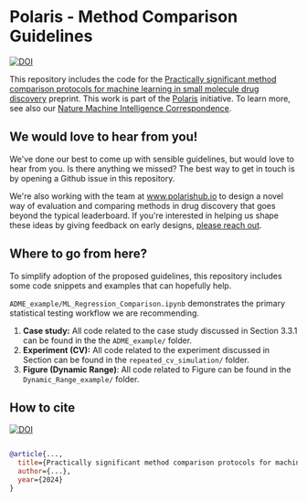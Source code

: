 # Polaris - Method Comparison Guidelines
[![DOI](https://img.shields.io/badge/DOI-10.xxxx%2Fxxxxx--xxx--xxxxx--x-blue)]()

This repository includes the code for the [Practically significant method comparison protocols for machine learning in small molecule drug discovery]() preprint. This work is part of the [Polaris](https://polarishub.io/guidelines/small-molecules) initiative. To learn more, see also our [Nature Machine Intelligence Correspondence](https://doi.org/10.1038/s42256-024-00911-w).

## We would love to hear from you!
We've done our best to come up with sensible guidelines, but would love to hear from you. Is there anything we missed? The best way to get in touch is by opening a Github issue in this repository.

We're also working with the team at www.polarishub.io to design a novel way of evaluation and comparing methods in drug discovery that goes beyond the typical leaderboard. If you're interested in helping us shape these ideas by giving feedback on early designs, [please reach out]().

## Where to go from here?
To simplify adoption of the proposed guidelines, this repository includes some code snippets and examples that can hopefully help.

`ADME_example/ML_Regression_Comparison.ipynb` demonstrates the primary statistical testing workflow we are recommending.

1. **Case study:** All code related to the case study discussed in Section 3.3.1 can be found in the the `ADME_example/` folder.
2. **Experiment (CV):** All code related to the experiment discussed in Section can be found in the `repeated_cv_simulation/` folder.
3. **Figure (Dynamic Range)**: All code related to Figure can be found in the `Dynamic_Range_example/` folder.

## How to cite
[![DOI](https://img.shields.io/badge/DOI-10.xxxx%2Fxxxxx--xxx--xxxxx--x-blue)]()

```

```

```bib
@article{...,
  title={Practically significant method comparison protocols for machine learning in small molecule drug discovery},
  author={...},
  year={2024}
}
```
